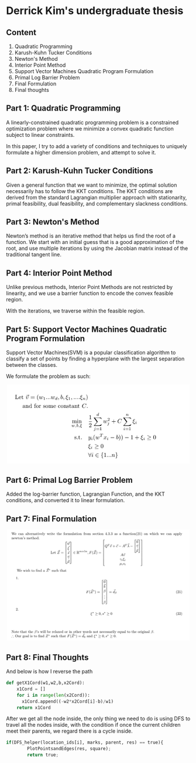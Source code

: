 # Derrick Kim's undergraduate thesis


## Content

1.  Quadratic Programming
2.  Karush-Kuhn Tucker Conditions
3.  Newton's Method
4.  Interior Point Method
5.  Support Vector Machines Quadratic Program Formulation 
6.  Primal Log Barrier Problem
7.  Final Formulation
8.  Final thoughts



## Part 1: Quadratic Programming

A linearly-constrained quadratic programming problem is a constrained optimization problem where we
minimize a convex quadratic function subject to linear constraints.

In this paper, I try to add a variety of conditions and techniques to uniquely formulate a higher dimension problem, and attempt to solve it.




## Part 2: Karush-Kuhn Tucker Conditions

Given a general function that we want to minimize, the optimal solution necessarily has to follow the KKT
conditions. The KKT conditions are derived from the standard Lagrangian multiplier approach with stationarity, primal feasibility, dual feasibility, and complementary slackness conditions.





## Part 3: Newton's Method


Newton’s method is an iterative method that helps us find the root of a function. We start with an initial
guess that is a good approximation of the root, and use multiple iterations by using the Jacobian matrix instead of the traditional tangent line.


## Part 4: Interior Point Method

Unlike previous methods, Interior Point Methods are not restricted by linearity, and we use a barrier function to encode the convex feasible region.

With the iterations, we traverse within the feasible region.  




## Part 5: Support Vector Machines Quadratic Program Formulation 

Support Vector Machines(SVM) is a popular classification algorithm to classify a set of points by finding a
hyperplane with the largest separation between the classes.

We formulate the problem as such:
<p align="center"><img src="img/problem.png" alt="Routing" width="500"/></p>




## Part 6:  Primal Log Barrier Problem

Added the log-barrier function, Lagrangian Function, and the KKT conditions, and converted it to linear formulation.





## Part 7:  Final Formulation

<p align="center"><img src="img/finalformulation.png" alt="Routing" width="500"/></p>


## Part 8:  Final Thoughts





And below is how I reverse the path
```python
def getX1Cord(w1,w2,b,x2Cord):
    x1Cord = []
    for i in range(len(x2Cord)):
      x1Cord.append((-w2*x2Cord[i]-b)/w1)
    return x1Cord
```



After we get all the node inside, the only thing we need to do is using DFS to travel all the nodes inside, with the condition if once the current children meet their parents, we regard there is a cycle inside.

```python
if(DFS_helper(location_ids[i], marks, parent, res) == true){
        PlotPointsandEdges(res, square);
        return true;
```





